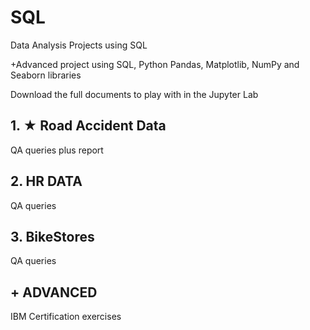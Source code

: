 # SQL

Data Analysis Projects using SQL

+Advanced project using SQL, Python Pandas, Matplotlib, NumPy and Seaborn libraries

Download the full documents to play with in the Jupyter Lab

## 1. ★ Road Accident Data
QA queries plus report

## 2. HR DATA
QA queries

## 3. BikeStores
QA queries

## + ADVANCED
IBM Certification exercises
